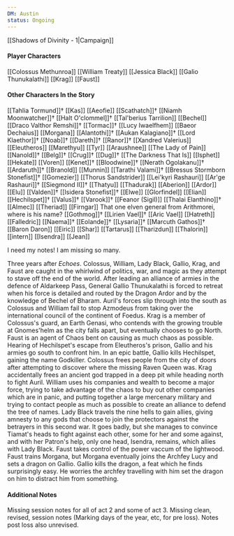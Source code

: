 ```yaml
---
DM: Austin
status: Ongoing
---
```

[[Shadows of Divinity - 1|Campaign]]
#### Player Characters
[[Colossus Methunroa]]
[[William Treaty]]
[[Jessica Black]]
[[Galio Thunukalathi]]
[[Krag]]
[[Faust]]

#### Other Characters In the Story
[[Tahlia Tormund]]†
[[Kas]]
[[Aeofie]]
[[Scathatch]]†
[[Niamh Moonwatcher]]†
[[Halt O'clommel]]†
[[Tal'berius Tarrilion]]
[[Bechel]]
[[Draco Valthor Remshi]]†
[[Tormac]]†
[[Lucy Iwaelfhem]]
[[Baeor Dechaius]]
[[Morgana]]
[[Alantothi]]†
[[Aukan Kalagiano]]†
[[Lord Klaethor]]†
[[Noab]]†
[[Dareth]]†
[[Ranor]]†
[[Xandred Valerius]]
[[Eleutheros]]
[[Marethyu]]
[[Tyr]]
[[Araushnee]]
[[The Lady of Pain]]
[[Nanold]]†
[[Belg]]†
[[Crug]]†
[[Dug]]†
[[The Darkness That Is]]
[[Isphet]]
[[Hekate]]
[[Voren]]
[[Kenet]]†
[[Bloodwine]]†
[[Nerath Ogolakanu]]†
[[Ardaruth]]†
[[Branold]]
[[Munnin]]
[[Tarathi Valami]]†
[[Bressus Stormborn Stonefist]]†
[[Gomezier]]
[[Thorus Sandstrider]]
[[Lei'kyri Rashauri]]
[[Ar'ge Rashauri]]†
[[Siegmond II]]†
[[Thatyu]]
[[Thadurak]]
[[Aberion]]
[[Ardor]]
[[Elu]]
[[Valden]]†
[[Isidera Stonefist]]†
[[Elwe]]
[[Glorfindel]]
[[Elian]]
[[Hechilspet]]†
[[Valus]]†
[[Varook]]†
[[Feanor (Sigil)]]
[[Thalai Elanthino]]†
[[Almec]]
[[Theriad]]
[[Firngar]]
That one elven general from Arithmorei, where is his name? 
[[Gothmog]]†
[[Lirien Vael]]†
[[Aric Vael]]
[[Hatreth]]
[[Falledric]]
[[Naema]]†
[[Eolande]]†
[[Lysaria]]†
[[Marcuth Gathos]]†
[[Baron Daron]]
[[Eiric]]
[[Shar]]
[[Tartarus]]
[[Tharizdun]]
[[Thalorin]]
[[intern]]
[[Isendra]]
[[Jean]]

I need my notes! I am missing so many.


Three years after _Echoes_. Colossus, William, Lady Black, Gallio, Krag, and Faust are caught in the whirlwind of politics, war, and magic as they attempt to stave off the end of the world.
After leading an alliance of armies in the defence of Aldarkeep Pass, General Gallio Thunukalathi is forced to retreat when his force is detailed and routed by the Dragon Ardor and by the knowledge of Bechel of Bharam. Auril's forces slip through into the south as Colossus and William fail to stop Azmodeus from taking over the international council of the continent of Foedus.
Krag is a member of Colossus's guard, an Earth Genasi, who contends with the growing trouble at Gnomes'helm as the city falls apart, but eventually chooses to go North.
Faust is an agent of Chaos bent on causing as much chaos as possible.
Hearing of Hechilspet's escape from Eleutheros's prison, Gallio and his armies go south to confront him. In an epic battle, Gallio kills Hechilspet, gaining the name Godkiller.
Colossus frees people from the city of doors after attempting to discover where the missing Raven Queen was. Krag accidentally frees an ancient god trapped in a deep pit while heading north to fight Auril. William uses his companies and wealth to become a major force, trying to take advantage of the chaos to buy out other companies which are in panic, and putting together a large mercenary military and trying to contact people as much as possible to create an alliance to defend the tree of names.
Lady Black travels the nine hells to gain allies, giving amnesty to any gods that choose to join the protectors against the betrayers in this second war. It goes badly, but she manages to convince Tiamat's heads to fight against each other, some for her and some against, and with her Patron's help, only one head, Isendra, remains, which allies with Lady Black.
Faust takes control of the power vaccum of the lightwood.
Faust trains Morgana, but Morgana eventually joins the Archfey Lucy and sets a dragon on Gallio.
Gallio kills the dragon, a feat which he finds surprisingly easy. He worries the archfey travelling with him set the dragon on him to distract him from something.

#### Additional Notes
Missing session notes for all of act 2 and some of act 3. Missing clean, revised, session notes (Marking days of the year, etc, for pre loss). Notes post loss also unrevised.
